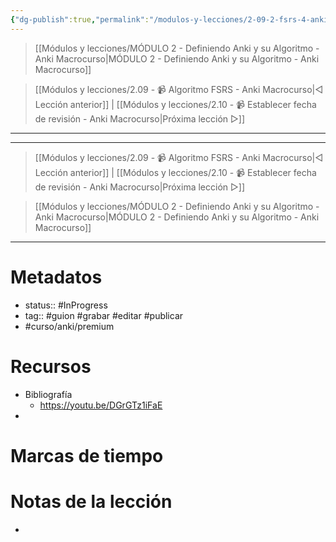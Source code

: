 ```yaml
---
{"dg-publish":true,"permalink":"/modulos-y-lecciones/2-09-2-fsrs-4-anki-helper-anki-macrocurso/","noteIcon":"","updated":"2024-05-21T22:14:01.981+02:00"}
---
```



> [[Módulos y lecciones/MÓDULO 2 - Definiendo Anki y su Algoritmo - Anki Macrocurso\|MÓDULO 2 - Definiendo Anki y su Algoritmo - Anki Macrocurso]]

> [[Módulos y lecciones/2.09 - 📹 Algoritmo FSRS - Anki Macrocurso\|◁ Lección anterior]] | [[Módulos y lecciones/2.10 - 📹 Establecer fecha de revisión - Anki Macrocurso\|Próxima lección ▷]]

---



---

> [[Módulos y lecciones/2.09 - 📹 Algoritmo FSRS - Anki Macrocurso\|◁ Lección anterior]] | [[Módulos y lecciones/2.10 - 📹 Establecer fecha de revisión - Anki Macrocurso\|Próxima lección ▷]]

> [[Módulos y lecciones/MÓDULO 2 - Definiendo Anki y su Algoritmo - Anki Macrocurso\|MÓDULO 2 - Definiendo Anki y su Algoritmo - Anki Macrocurso]]

---

# Metadatos
- status:: #InProgress  
- tag:: #guion #grabar #editar  #publicar 
- #curso/anki/premium

# Recursos
- Bibliografía
	- https://youtu.be/DGrGTz1iFaE
- 

# Marcas de tiempo


# Notas de la lección
- 
